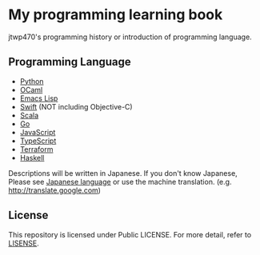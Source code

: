 # My programming learning book
jtwp470's programming history or introduction of programming language.

## Programming Language

* [Python](./python)
* [OCaml](./ocaml)
* [Emacs Lisp](./elisp)
* [Swift](./swift) (NOT including Objective-C)
* [Scala](./scala)
* [Go](./golang)
* [JavaScript](./javascript)
* [TypeScript](./typescript)
* [Terraform](./terraform)
* [Haskell](./haskell)

Descriptions will be written in Japanese. If you don't know Japanese, Please see [Japanese language](http://en.wikipedia.org/wiki/Japanese_language) or use the machine translation. (e.g. http://translate.google.com)

## License
This repository is licensed under Public LICENSE. For more detail, refer to [LISENSE](./LICENSE).
